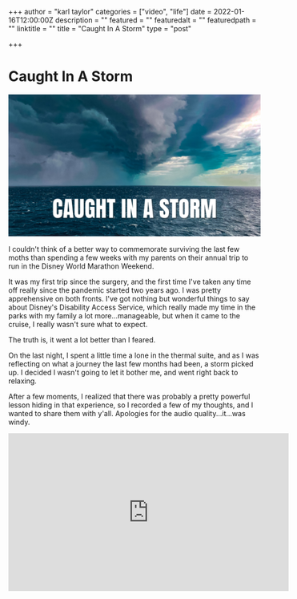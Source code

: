 +++
author = "karl taylor"
categories = ["video", "life"]
date = 2022-01-16T12:00:00Z
description = ""
featured = ""
featuredalt = ""
featuredpath = ""
linktitle = ""
title = "Caught In A Storm"
type = "post"

+++
# Caught In A Storm

![](https://raw.githubusercontent.com/karljtaylor/kjt/blog/content/assets/karljtaylor-i-want-to-remember.png)

I couldn't think of a better way to commemorate surviving the last few moths than spending a few weeks with my parents on their annual trip to run in the Disney World Marathon Weekend. 

It was my first trip since the surgery, and the first time I've taken any time off really since the pandemic started two years ago. I was pretty apprehensive on both fronts. I've got nothing but wonderful things to say about Disney's Disability Access Service, which really made my time in the parks with my family a lot more...manageable, but when it came to the cruise, I really wasn't sure what to expect. 

The truth is, it went a lot better than I feared. 

On the last night, I spent a little time a lone in the thermal suite, and as I was reflecting on what a journey the last few months had been, a storm picked up. I decided I wasn't going to let it bother me, and went right back to relaxing.

After a few moments, I realized that there was probably a pretty powerful lesson hiding in that experience, so I recorded a few of my thoughts, and I wanted to share them with y'all. Apologies for the audio quality...it...was windy.

<iframe width="560" height="315" src="https://www.youtube.com/embed/deEvZmsp8s4" title="YouTube video player" frameborder="0" allow="accelerometer; autoplay; clipboard-write; encrypted-media; gyroscope; picture-in-picture" allowfullscreen></iframe>